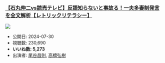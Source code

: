 ### [【石丸伸二vs読売テレビ】反語知らないと事故る！一夫多妻制発言を全文解析【レトリックリテラシー】](https://www.youtube.com/watch?v=9YN1CCGzPSw)
[![](https://img.youtube.com/vi/9YN1CCGzPSw/sddefault.jpg)](https://www.youtube.com/watch?v=9YN1CCGzPSw)
-   公開日: 2024-07-30
-   視聴数: 230,690
-   **いいね数: 5,273**
-   出演者: [尾谷昌則](/rehacq_fan/people/尾谷昌則 "wikilink"), [高橋弘樹](/rehacq_fan/people/高橋弘樹 "wikilink")
